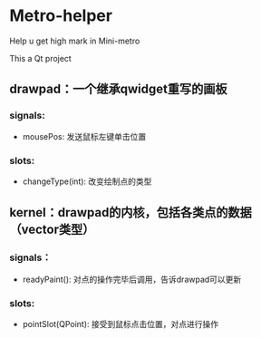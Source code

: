 # Metro-helper
Help u get high mark in Mini-metro

This a Qt project  
  
## drawpad：一个继承qwidget重写的画板
### signals:
- mousePos: 发送鼠标左键单击位置
### slots:
- changeType(int): 改变绘制点的类型
  
  
## kernel：drawpad的内核，包括各类点的数据（vector类型）
### signals：
- readyPaint(): 对点的操作完毕后调用，告诉drawpad可以更新  
### slots:
- pointSlot(QPoint): 接受到鼠标点击位置，对点进行操作
